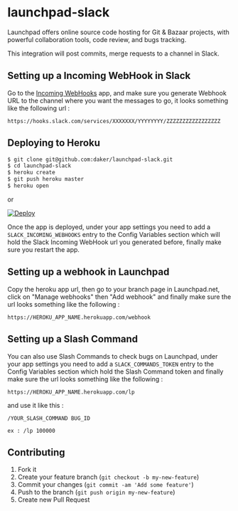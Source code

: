# launchpad-slack

Launchpad offers online source code hosting for Git & Bazaar projects, with powerful collaboration tools, code review, and bugs tracking.

This integration will post commits, merge requests to a channel in Slack.

## Setting up a Incoming WebHook in Slack
Go to the [Incoming WebHooks](https://slack.com/apps/A0F7XDUAZ-incoming-webhooks) app, and make sure you generate Webhook URL to the channel where you want the messages to go, it looks something like the following url :

```
https://hooks.slack.com/services/XXXXXXX/YYYYYYYY/ZZZZZZZZZZZZZZZZZ
```

## Deploying to Heroku

```sh
$ git clone git@github.com:daker/launchpad-slack.git
$ cd launchpad-slack
$ heroku create
$ git push heroku master
$ heroku open
```
or

[![Deploy](https://www.herokucdn.com/deploy/button.png)](https://heroku.com/deploy)

Once the app is deployed, under your app settings you need to add a ```SLACK_INCOMING_WEBHOOKS``` entry to the Config Variables section which will hold the Slack Incoming WebHook url you generated before, finally make sure you restart the app.

## Setting up a webhook in Launchpad
Copy the heroku app url, then go to your branch page in Launchpad.net, click on "Manage webhooks" then "Add webhook" and finally make sure the url looks something like the following :

```
https://HEROKU_APP_NAME.herokuapp.com/webhook
```

## Setting up a Slash Command
You can also use Slash Commands to check bugs on Launchpad, under your app settings you need to add a ```SLACK_COMMANDS_TOKEN``` entry to the Config Variables section which hold the Slash Command token and finally make sure the url looks something like the following :

```
https://HEROKU_APP_NAME.herokuapp.com/lp
```

and use it like this :

```
/YOUR_SLASH_COMMAND BUG_ID

ex : /lp 100000
```

## Contributing

1. Fork it
2. Create your feature branch (`git checkout -b my-new-feature`)
3. Commit your changes (`git commit -am 'Add some feature'`)
4. Push to the branch (`git push origin my-new-feature`)
5. Create new Pull Request